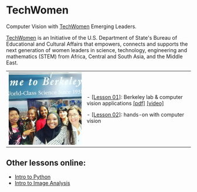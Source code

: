 # TechWomen

Computer Vision with [TechWomen](https://www.techwomen.org/) Emerging Leaders.

[TechWomen](https://www.techwomen.org/) is an Initiative of the U.S. Department of State's Bureau of Educational and Cultural Affairs that empowers, connects and supports the next generation of women leaders in science, technology, engineering and mathematics (STEM) from Africa, Central and South Asia, and the Middle East.


<table border="0">
 <tr>
    <td><a href"http://bit.ly/techwomen2021"><img src="https://github.com/dani-lbnl/techwomen/blob/main/techwomenWelcome.jpg" width="400"></a>
    </td>
    <td>
     <p>
      - <a href="https://github.com/dani-lbnl/techwomen/blob/main/Techwomen2021_lesson1.pdf">[Lesson 01]<a>: Berkeley lab & computer vision applications
      <a href="https://github.com/dani-lbnl/techwomen/blob/main/Techwomen2021_lesson1.pdf">[pdf]</a> <a href="https://drive.google.com/file/d/19T7uqszLOIsKCboha1R1JGp9bIgejjts/view?usp=sharing">[video]</a> 
      <p>
      - <a href="https://github.com/dani-lbnl/techwomen/blob/main/Techwomen2021_lesson1.pdf">[Lesson 02]<a>: hands-on with computer vision
      </td>
 </tr>
</table>


Other lessons online:
---------------

-	[Intro to Python](https://v4.software-carpentry.org/python/index.html)
- [Intro to Image Analysis](https://datacarpentry.org/image-processing/)


